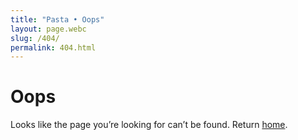 ```yaml
---
title: "Pasta • Oops"
layout: page.webc
slug: /404/
permalink: 404.html
---
```


# Oops

Looks like the page you’re looking for can’t be found. Return [home](/).
